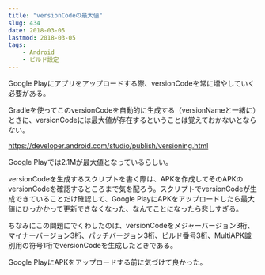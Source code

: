 ```yaml
---
title: "versionCodeの最大値"
slug: 434
date: 2018-03-05
lastmod: 2018-03-05
tags:
    - Android
    - ビルド設定
---
```


Google Playにアプリをアップロードする際、versionCodeを常に増やしていく必要がある。

Gradleを使ってこのversionCodeを自動的に生成する（versionNameと一緒に）ときに、versionCodeには最大値が存在するということは覚えておかないとならない。

<a href="https://developer.android.com/studio/publish/versioning.html">https://developer.android.com/studio/publish/versioning.html</a>

Google Playでは2.1Mが最大値となっているらしい。

versionCodeを生成するスクリプトを書く際は、APKを作成してそのAPKのversionCodeを確認するところまで気を配ろう。スクリプトでversionCodeが生成できていることだけ確認して、Google PlayにAPKをアップロードしたら最大値にひっかかって更新できなくなった、なんてことになったら悲しすぎる。

ちなみにこの問題にでくわしたのは、versionCodeをメジャーバージョン3桁、マイナーバージョン3桁、パッチバージョン3桁、ビルド番号3桁、MultiAPK識別用の符号1桁でversionCodeを生成したときである。

Google PlayにAPKをアップロードする前に気づけて良かった。


  